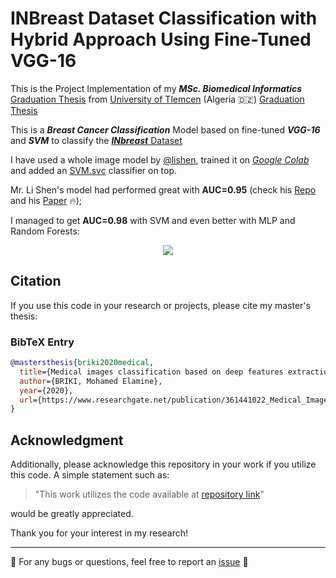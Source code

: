 # INBreast Dataset Classification with Hybrid Approach Using Fine-Tuned VGG-16

This is the Project Implementation of my _**MSc. Biomedical Informatics**_ [Graduation Thesis](https://www.researchgate.net/publication/361441022_Medical_Images_Classification_Based_on_Deep_Features_Extraction_Exploiting_Transfer_Learning) from [University of Tlemcen](https://ft.univ-tlemcen.dz) (Algeria :algeria:)
[Graduation Thesis](https://www.researchgate.net/publication/361441022_Medical_Images_Classification_Based_on_Deep_Features_Extraction_Exploiting_Transfer_Learning)

This is a **_Breast Cancer Classification_** Model based on fine-tuned **_VGG-16_** and _**SVM**_ to classify the [**_INbreast_** Dataset](https://drive.google.com/file/d/19n-p9p9C0eCQA1ybm6wkMo-bbeccT_62/view?usp=sharing)

I have used a whole image model by [@lishen](https://github.com/lishen), trained it on [_Google Colab_](https://colab.research.google.com) and added an [SVM.svc](https://scikit-learn.org/stable/modules/generated/sklearn.svm.SVC.html) classifier on top.

Mr. Li Shen's model had performed great with **AUC=0.95** (check his [Repo](https://github.com/lishen/end2end-all-conv) and his [Paper](https://arxiv.org/abs/1708.09427) :fire:);

I managed to get **AUC=0.98** with SVM and even better with MLP and Random Forests:

<p align="center">
  <img src="assets/images/AUC-results.PNG" />
</p>


## Citation

If you use this code in your research or projects, please cite my master's thesis:

### BibTeX Entry

```bibtex
@mastersthesis{briki2020medical,
  title={Medical images classification based on deep features extraction exploiting transfer learning},
  author={BRIKI, Mohamed Elamine},
  year={2020},
  url={https://www.researchgate.net/publication/361441022_Medical_Images_Classification_Based_on_Deep_Features_Extraction_Exploiting_Transfer_Learning}
}
```

## Acknowledgment
Additionally, please acknowledge this repository in your work if you utilize this code. A simple statement such as:

> "This work utilizes the code available at [repository link](https://github.com/mebriki/INbreast-hybrid-VGG16-classif)"

would be greatly appreciated.

Thank you for your interest in my research!


---

:rotating_light: For any bugs or questions, feel free to report an [issue](https://github.com/mebriki/INbreast-hybrid-VGG16-classif/issues) :triangular_flag_on_post:
